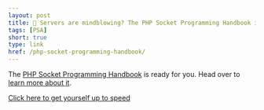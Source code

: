 ```yaml
---
layout: post
title: 🙌 Servers are mindblowing? The PHP Socket Programming Handbook is here to help you!
tags: [PSA]
short: true
type: link
href: /php-socket-programming-handbook/
---
```

The [PHP Socket Programming Handbook](/php-socket-programming-handbook/) is ready for you. Head over to [learn more about it](/php-socket-programming-handbook/).

<p>
    <a href="/php-socket-programming-handbook/" class="button button-primary">Click here to get yourself up to speed</a>
</p>

